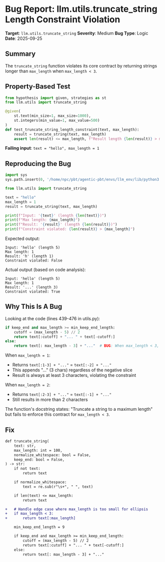 # Bug Report: llm.utils.truncate_string Length Constraint Violation

**Target**: `llm.utils.truncate_string`
**Severity**: Medium
**Bug Type**: Logic
**Date**: 2025-09-25

## Summary

The `truncate_string` function violates its core contract by returning strings longer than `max_length` when `max_length < 3`.

## Property-Based Test

```python
from hypothesis import given, strategies as st
from llm.utils import truncate_string

@given(
    st.text(min_size=1, max_size=1000),
    st.integers(min_value=1, max_value=500)
)
def test_truncate_string_length_constraint(text, max_length):
    result = truncate_string(text, max_length)
    assert len(result) <= max_length, f"Result length {len(result)} > max_length {max_length}"
```

**Failing input**: `text = "hello", max_length = 1`

## Reproducing the Bug

```python
import sys
sys.path.insert(0, '/home/npc/pbt/agentic-pbt/envs/llm_env/lib/python3.13/site-packages')

from llm.utils import truncate_string

text = "hello"
max_length = 1
result = truncate_string(text, max_length)

print(f"Input: '{text}' (length {len(text)})")
print(f"Max length: {max_length}")
print(f"Result: '{result}' (length {len(result)})")
print(f"Constraint violated: {len(result)} > {max_length}")
```

Expected output:
```
Input: 'hello' (length 5)
Max length: 1
Result: 'h' (length 1)
Constraint violated: False
```

Actual output (based on code analysis):
```
Input: 'hello' (length 5)
Max length: 1
Result: '...' (length 3)
Constraint violated: True
```

## Why This Is A Bug

Looking at the code (lines 439-476 in utils.py):

```python
if keep_end and max_length >= min_keep_end_length:
    cutoff = (max_length - 5) // 2
    return text[:cutoff] + "... " + text[-cutoff:]
else:
    return text[: max_length - 3] + "..."  # BUG: When max_length < 3, this fails
```

When `max_length = 1`:
- Returns `text[:1-3] + "..."` = `text[:-2] + "..."`
- This appends "..." (3 chars) regardless of the negative slice
- Result is always at least 3 characters, violating the constraint

When `max_length = 2`:
- Returns `text[:2-3] + "..."` = `text[:-1] + "..."`
- Still results in more than 2 characters

The function's docstring states: "Truncate a string to a maximum length" but fails to enforce this contract for `max_length < 3`.

## Fix

```diff
def truncate_string(
    text: str,
    max_length: int = 100,
    normalize_whitespace: bool = False,
    keep_end: bool = False,
) -> str:
    if not text:
        return text

    if normalize_whitespace:
        text = re.sub(r"\s+", " ", text)

    if len(text) <= max_length:
        return text

+   # Handle edge case where max_length is too small for ellipsis
+   if max_length < 3:
+       return text[:max_length]

    min_keep_end_length = 9

    if keep_end and max_length >= min_keep_end_length:
        cutoff = (max_length - 5) // 2
        return text[:cutoff] + "... " + text[-cutoff:]
    else:
        return text[: max_length - 3] + "..."
```